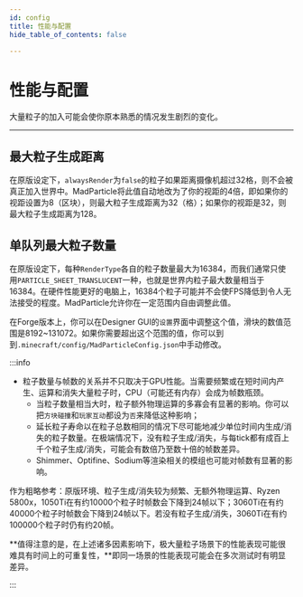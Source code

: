 ```yaml
---
id: config
title: 性能与配置
hide_table_of_contents: false

---
```


# 性能与配置

大量粒子的加入可能会使你原本熟悉的情况发生剧烈的变化。

---

## 最大粒子生成距离

在原版设定下，`alwaysRender`为`false`的粒子如果距离摄像机超过32格，则不会被真正加入世界中。MadParticle将此值自动地改为了你的视距的4倍，即如果你的视距设置为8（区块），则最大粒子生成距离为32（格）；如果你的视距是32，则最大粒子生成距离为128。

## 单队列最大粒子数量

在原版设定下，每种`RenderType`各自的粒子数量最大为16384，而我们通常只使用`PARTICLE_SHEET_TRANSLUCENT`一种，也就是世界内粒子最大数量相当于16384。在硬件性能更好的电脑上，16384个粒子可能并不会使FPS降低到令人无法接受的程度。MadParticle允许你在一定范围内自由调整此值。

在Forge版本上，你可以在Designer GUI的`设置`界面中调整这个值，滑块的数值范围是8192~131072。如果你需要超出这个范围的值，你可以到到`.minecraft/config/MadParticleConfig.json`中手动修改。

:::info

- 粒子数量与帧数的关系并不只取决于GPU性能。当需要频繁或在短时间内产生、运算和消失大量粒子时，CPU（可能还有内存）会成为帧数瓶颈。
    - 当粒子数量相当大时，粒子额外物理运算的多寡会有显著的影响。你可以把`方块碰撞`和`玩家互动`都设为`否`来降低这种影响；
    - 延长粒子寿命以在粒子总数相同的情况下尽可能地减少单位时间内生成/消失的粒子数量。在极端情况下，没有粒子生成/消失，与每tick都有成百上千个粒子生成/消失，可能会有数倍乃至数十倍的帧数差异。
    - Shimmer、Optifine、Sodium等渲染相关的模组也可能对帧数有显著的影响。

作为粗略参考：原版环境、粒子生成/消失较为频繁、无额外物理运算、Ryzen 5800x，1050Ti在有约10000个粒子时帧数会下降到24帧以下；3060Ti在有约40000个粒子时帧数会下降到24帧以下。若没有粒子生成/消失，3060Ti在有约100000个粒子时仍有约20帧。

**值得注意的是，在上述诸多因素影响下，极大量粒子场景下的性能表现可能很难具有时间上的可重复性，**即同一场景的性能表现可能会在多次测试时有明显差异。

:::
